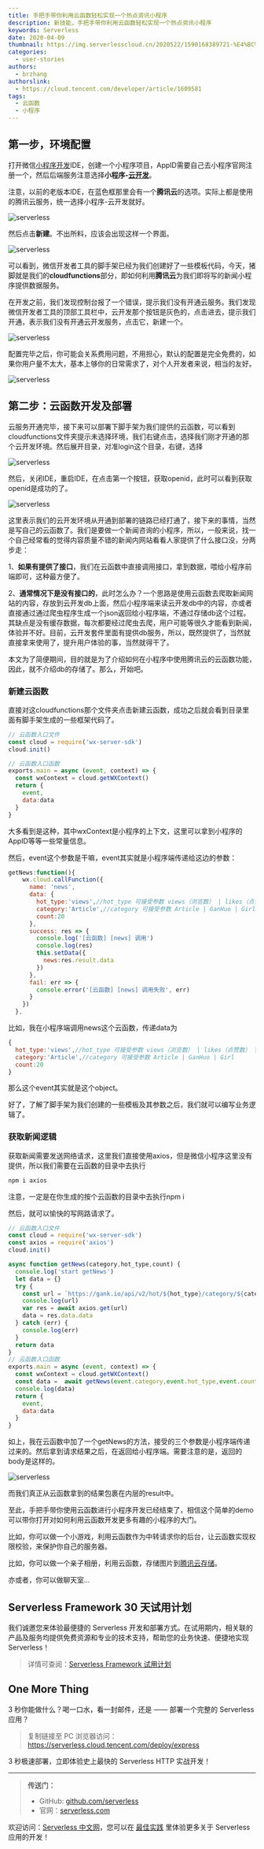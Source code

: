 ```yaml
---
title: 手把手带你利用云函数轻松实现一个热点资讯小程序
description: 新技能，手把手带你利用云函数轻松实现一个热点资讯小程序
keywords: Serverless
date: 2020-04-09
thumbnail: https://img.serverlesscloud.cn/2020522/1590168389721-%E4%BC%81%E4%B8%9A%E5%BE%AE%E4%BF%A1%E6%88%AA%E5%9B%BE_15901683546214.png 
categories:
  - user-stories
authors:
  - brzhang
authorslink:
  - https://cloud.tencent.com/developer/article/1609581
tags:
  - 云函数
  - 小程序
---
```


## **第一步，环境配置**

打开微信[小程序开发](https://cloud.tencent.com/solution/la?from=10908)IDE，创建一个小程序项目，AppID需要自己去小程序官网注册一个，然后后端服务注意选择**小程序-**[**云开发**](https://cloud.tencent.com/product/tcb?from=10908)。

注意，以前的老版本IDE，在蓝色框那里会有一个**腾讯云**的选项。实际上都是使用的腾讯云服务，统一选择小程序-云开发就好。

![serverless]( https://img.serverlesscloud.cn/2020522/1590168390127-%E4%BC%81%E4%B8%9A%E5%BE%AE%E4%BF%A1%E6%88%AA%E5%9B%BE_15901683546214.png )

然后点击**新建**。不出所料，应该会出现这样一个界面。

![serverless]( https://img.serverlesscloud.cn/2020522/1590168390210-%E4%BC%81%E4%B8%9A%E5%BE%AE%E4%BF%A1%E6%88%AA%E5%9B%BE_15901683546214.png )

可以看到，微信开发者工具的脚手架已经为我们创建好了一些模板代码，今天，猪脚就是我们的**cloudfunctions**部分，即如何利用**腾讯云**为我们即将写的新闻小程序提供数据服务。

在开发之前，我们发现控制台报了一个错误，提示我们没有开通云服务。我们发现微信开发者工具的顶部工具栏中，云开发那个按钮是灰色的，点击进去，提示我们开通，表示我们没有开通云开发服务，点击它，新建一个。

![serverless](  https://img.serverlesscloud.cn/2020522/1590168390129-%E4%BC%81%E4%B8%9A%E5%BE%AE%E4%BF%A1%E6%88%AA%E5%9B%BE_15901683546214.png  )

配置完毕之后，你可能会关系费用问题，不用担心，默认的配置是完全免费的，如果你用户量不太大，基本上够你的日常需求了，对个人开发者来说，相当的友好。

![serverless]( https://img.serverlesscloud.cn/2020522/1590168389290-%E4%BC%81%E4%B8%9A%E5%BE%AE%E4%BF%A1%E6%88%AA%E5%9B%BE_15901683546214.png )

## **第二步：云函数开发及部署**

云服务开通完毕，接下来可以部署下脚手架为我们提供的云函数，可以看到cloudfunctions文件夹提示未选择环境，我们右键点击，选择我们刚才开通的那个云开发环境。然后展开目录，对准login这个目录，右键，选择

![serverless]( https://img.serverlesscloud.cn/2020522/1590168390283-%E4%BC%81%E4%B8%9A%E5%BE%AE%E4%BF%A1%E6%88%AA%E5%9B%BE_15901683546214.png )

然后，关闭IDE，重启IDE，在点击第一个按钮，获取openid，此时可以看到获取openid是成功的了。

![serverless]( https://img.serverlesscloud.cn/2020522/1590168389247-%E4%BC%81%E4%B8%9A%E5%BE%AE%E4%BF%A1%E6%88%AA%E5%9B%BE_15901683546214.png )

这里表示我们的云开发环境从开通到部署的链路已经打通了，接下来的事情，当然是写自己的云函数了。我们是要做一个新闻咨询的小程序，所以，一般来说，找一个自己经常看的觉得内容质量不错的新闻内网站看看人家提供了什么接口没，分两步走：

1、**如果有提供了接口**，我们在云函数中直接调用接口，拿到数据，喂给小程序前端即可，这种最方便了。

2、**通常情况下是没有接口的**，此时怎么办？一个思路是使用云函数去爬取新闻网站的内容，存放到云开发db上面，然后小程序端来读云开发db中的内容，亦或者直接通过通过爬虫程序生成一个json返回给小程序端，不通过存储db这个过程。其缺点是没有缓存数据，每次都要经过爬虫去爬，用户可能等很久才能看到新闻，体验并不好。目前，云开发套件里面有提供db服务，所以，既然提供了，当然就直接拿来使用了，提升用户体验的事，当然就得干了。

本文为了简便期间，目的就是为了介绍如何在小程序中使用腾讯云的云函数功能，因此，就不介绍db的存储了。那么，开始吧。

### **新建云函数**

直接对这cloudfunctions那个文件夹点击新建云函数，成功之后就会看到目录里面有脚手架生成的一些框架代码了。

```javascript
// 云函数入口文件
const cloud = require('wx-server-sdk')
cloud.init()

// 云函数入口函数
exports.main = async (event, context) => {
  const wxContext = cloud.getWXContext()
  return {
    event,
    data:data
  }
}
```

大多看到是这种，其中wxContext是小程序的上下文，这里可以拿到小程序的AppID等等一些常量信息。

然后，event这个参数是干嘛，event其实就是小程序端传递给这边的参数：

```javascript
getNews:function(){
    wx.cloud.callFunction({
      name: 'news',
      data: {
        hot_type:'views',//hot_type 可接受参数 views（浏览数） | likes（点赞数） | comments（评论数）
        category:'Article',//category 可接受参数 Article | GanHuo | Girl
        count:20
      },
      success: res => {
        console.log('[云函数] [news] 调用')
        console.log(res)
        this.setData({
          news:res.result.data
        })
      },
      fail: err => {
        console.error('[云函数] [news] 调用失败', err)
      }
    })
  },
```

比如，我在小程序端调用news这个云函数，传递data为

```javascript
{
  hot_type:'views',//hot_type 可接受参数 views（浏览数） | likes（点赞数） | comments（评论数）
  category:'Article',//category 可接受参数 Article | GanHuo | Girl
  count:20
}
```

那么这个event其实就是这个object。

好了，了解了脚手架为我们创建的一些模板及其参数之后，我们就可以编写业务逻辑了。

### **获取新闻逻辑**

获取新闻需要发送网络请求，这里我们直接使用axios，但是微信小程序这里没有提供，所以我们需要在云函数的目录中去执行

```javascript
npm i axios
```

注意，一定是在你生成的按个云函数的目录中去执行npm i 

然后，就可以愉快的写网路请求了。

```javascript
// 云函数入口文件
const cloud = require('wx-server-sdk')
const axios = require('axios')
cloud.init()

async function getNews(category,hot_type,count) {
  console.log('start getNews')
  let data = {}
  try {
    const url = `https://gank.io/api/v2/hot/${hot_type}/category/${category}/count/${count}`
    console.log(url)
    var res = await axios.get(url)
    data = res.data.data
  } catch (err) {
    console.log(err)
  }
  return data
}
// 云函数入口函数
exports.main = async (event, context) => {
  const wxContext = cloud.getWXContext()
  const data =  await getNews(event.category,event.hot_type,event.count)
  console.log(data)
  return {
    event,
    data:data
  }
}
```

如上，我在云函数中加了一个getNews的方法，接受的三个参数是小程序端传递过来的。然后拿到请求结果之后，在返回给小程序端。需要注意的是，返回的body是这样的。

![serverless]( https://img.serverlesscloud.cn/2020522/1590168389721-%E4%BC%81%E4%B8%9A%E5%BE%AE%E4%BF%A1%E6%88%AA%E5%9B%BE_15901683546214.png )

而我们真正从云函数拿到的结果包裹在内层的result中。

至此，手把手带你使用云函数进行小程序开发已经结束了，相信这个简单的demo可以带你打开对如何利用云函数开发更多有趣的小程序的大门。

比如，你可以做一个小游戏，利用云函数作为中转请求你的后台，让云函数实现权限校验，来保护你自己的服务器。

比如，你可以做一个亲子相册，利用云函数，存储图片到[腾讯云存储](https://cloud.tencent.com/product/cos?from=10908)。

亦或者，你可以做聊天室...

## Serverless Framework 30 天试用计划

我们诚邀您来体验最便捷的 Serverless 开发和部署方式。在试用期内，相关联的产品及服务均提供免费资源和专业的技术支持，帮助您的业务快速、便捷地实现 Serverless！

> 详情可查阅：[Serverless Framework 试用计划](https://cloud.tencent.com/document/product/1154/38792)

## One More Thing
<div id='scf-deploy-iframe-or-md'><div><p>3 秒你能做什么？喝一口水，看一封邮件，还是 —— 部署一个完整的 Serverless 应用？</p><blockquote><p>复制链接至 PC 浏览器访问：<a href="https://serverless.cloud.tencent.com/deploy/express">https://serverless.cloud.tencent.com/deploy/express</a></p></blockquote><p>3 秒极速部署，立即体验史上最快的 Serverless HTTP 实战开发！</p></div></div>

---

> **传送门：**
> - GitHub: [github.com/serverless](https://github.com/serverless/serverless/blob/master/README_CN.md) 
> - 官网：[serverless.com](https://serverless.com/)

欢迎访问：[Serverless 中文网](https://serverlesscloud.cn/)，您可以在 [最佳实践](https://serverlesscloud.cn/best-practice) 里体验更多关于 Serverless 应用的开发！